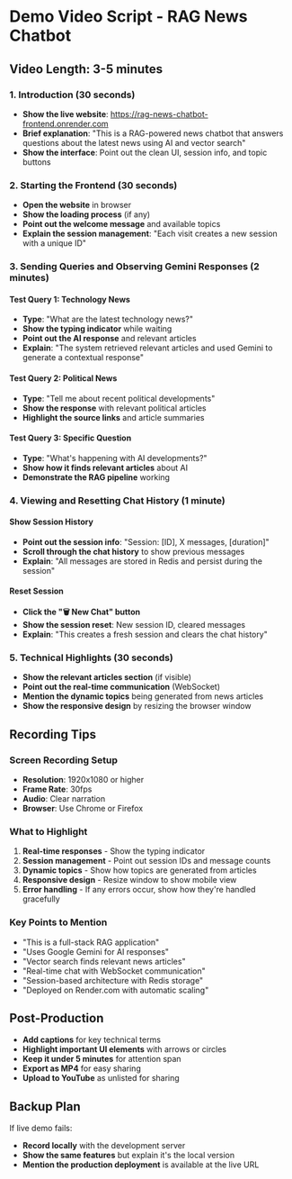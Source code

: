 # Demo Video Script - RAG News Chatbot

## Video Length: 3-5 minutes

### 1. Introduction (30 seconds)
- **Show the live website**: https://rag-news-chatbot-frontend.onrender.com
- **Brief explanation**: "This is a RAG-powered news chatbot that answers questions about the latest news using AI and vector search"
- **Show the interface**: Point out the clean UI, session info, and topic buttons

### 2. Starting the Frontend (30 seconds)
- **Open the website** in browser
- **Show the loading process** (if any)
- **Point out the welcome message** and available topics
- **Explain the session management**: "Each visit creates a new session with a unique ID"

### 3. Sending Queries and Observing Gemini Responses (2 minutes)

#### Test Query 1: Technology News
- **Type**: "What are the latest technology news?"
- **Show the typing indicator** while waiting
- **Point out the AI response** and relevant articles
- **Explain**: "The system retrieved relevant articles and used Gemini to generate a contextual response"

#### Test Query 2: Political News
- **Type**: "Tell me about recent political developments"
- **Show the response** with relevant political articles
- **Highlight the source links** and article summaries

#### Test Query 3: Specific Question
- **Type**: "What's happening with AI developments?"
- **Show how it finds relevant articles** about AI
- **Demonstrate the RAG pipeline** working

### 4. Viewing and Resetting Chat History (1 minute)

#### Show Session History
- **Point out the session info**: "Session: [ID], X messages, [duration]"
- **Scroll through the chat history** to show previous messages
- **Explain**: "All messages are stored in Redis and persist during the session"

#### Reset Session
- **Click the "🗑️ New Chat" button**
- **Show the session reset**: New session ID, cleared messages
- **Explain**: "This creates a fresh session and clears the chat history"

### 5. Technical Highlights (30 seconds)
- **Show the relevant articles section** (if visible)
- **Point out the real-time communication** (WebSocket)
- **Mention the dynamic topics** being generated from news articles
- **Show the responsive design** by resizing the browser window

## Recording Tips

### Screen Recording Setup
- **Resolution**: 1920x1080 or higher
- **Frame Rate**: 30fps
- **Audio**: Clear narration
- **Browser**: Use Chrome or Firefox

### What to Highlight
1. **Real-time responses** - Show the typing indicator
2. **Session management** - Point out session IDs and message counts
3. **Dynamic topics** - Show how topics are generated from articles
4. **Responsive design** - Resize window to show mobile view
5. **Error handling** - If any errors occur, show how they're handled gracefully

### Key Points to Mention
- "This is a full-stack RAG application"
- "Uses Google Gemini for AI responses"
- "Vector search finds relevant news articles"
- "Real-time chat with WebSocket communication"
- "Session-based architecture with Redis storage"
- "Deployed on Render.com with automatic scaling"

## Post-Production
- **Add captions** for key technical terms
- **Highlight important UI elements** with arrows or circles
- **Keep it under 5 minutes** for attention span
- **Export as MP4** for easy sharing
- **Upload to YouTube** as unlisted for sharing

## Backup Plan
If live demo fails:
- **Record locally** with the development server
- **Show the same features** but explain it's the local version
- **Mention the production deployment** is available at the live URL
